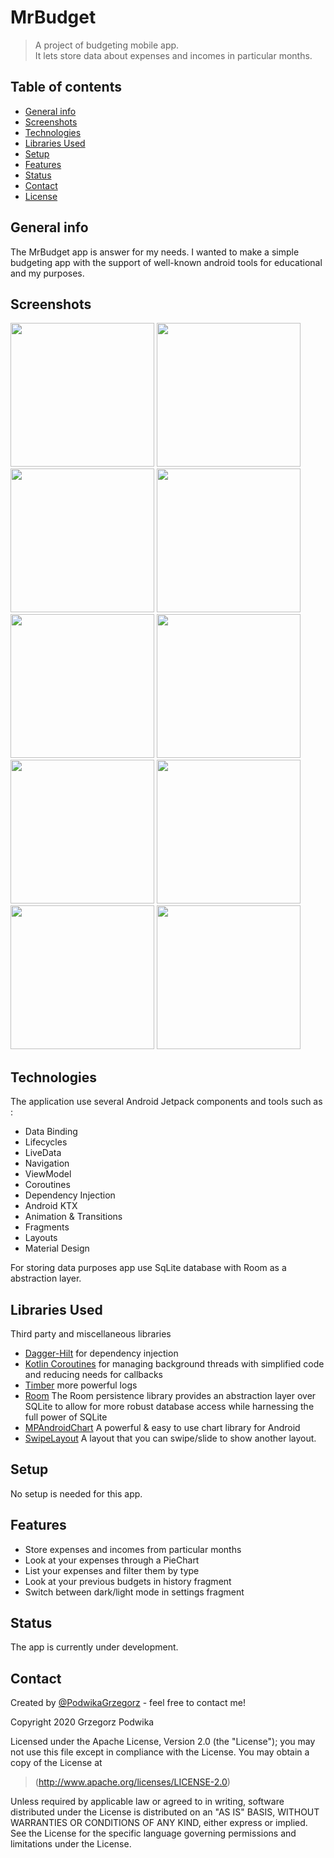# MrBudget
> A project of budgeting mobile app. <br />
> It lets store data about expenses and incomes in particular months.  

## Table of contents
* [General info](#general-info)
* [Screenshots](#screenshots)
* [Technologies](#technologies)
* [Libraries Used](#libraries-used)
* [Setup](#setup)
* [Features](#features)
* [Status](#status)
* [Contact](#contact)
* [License](#license)

## General info
The MrBudget app is answer for my needs. 
I wanted to make a simple budgeting app with the support of well-known android tools for educational and my purposes.

## Screenshots
<p align="left">
  <img src="./img/img_01light.png" width="230">
  <img src="./img/img_02light.png" width="230">
  <img src="./img/img_03light.png" width="230">
  <img src="./img/img_04light.png" width="230">
  <img src="./img/img_05light.png" width="230">
  <img src="./img/img_06light.png" width="230">
  <img src="./img/img_01night.png" width="230">
  <img src="./img/img_02night.png" width="230">
  <img src="./img/img_03night.png" width="230">
  <img src="./img/img_04night.png" width="230">
</p>

## Technologies
The application use several Android Jetpack components and tools such as :
* Data Binding   
* Lifecycles
* LiveData
* Navigation
* ViewModel
* Coroutines
* Dependency Injection
* Android KTX
* Animation & Transitions
* Fragments
* Layouts
* Material Design  

For storing data purposes app use SqLite database with Room as a abstraction layer.

## Libraries Used
Third party and miscellaneous libraries
* [Dagger-Hilt](https://dagger.dev/hilt/) for dependency injection
* [Kotlin Coroutines](https://kotlinlang.org/docs/reference/coroutines-overview.html) for managing background threads with simplified code and reducing needs for callbacks
* [Timber](https://github.com/JakeWharton/timber) more powerful logs
* [Room](https://developer.android.com/jetpack/androidx/releases/room) The Room persistence library provides an abstraction layer over SQLite to allow for more robust database access while harnessing the full power of SQLite
* [MPAndroidChart](https://github.com/PhilJay/MPAndroidChart)  A powerful & easy to use chart library for Android
* [SwipeLayout](https://github.com/chthai64/SwipeRevealLayout) A layout that you can swipe/slide to show another layout.

## Setup
No setup is needed for this app.

## Features
* Store expenses and incomes from particular months 
* Look at your expenses through a PieChart
* List your expenses and filter them by type
* Look at your previous budgets in history fragment
* Switch between dark/light mode in settings fragment

## Status
The app is currently under development.

## Contact
Created by [@PodwikaGrzegorz](mailto:podwikagrzegorz@gmail.com?subject=[GitHub]%20MrBudget%20App) - feel free to contact me!

Copyright 2020 Grzegorz Podwika

Licensed under the Apache License, Version 2.0 (the "License"); you may not use this file except in compliance with the License. You may obtain a copy of the License at

> (http://www.apache.org/licenses/LICENSE-2.0)

Unless required by applicable law or agreed to in writing, software distributed under the License is distributed on an "AS IS" BASIS, WITHOUT WARRANTIES OR CONDITIONS OF ANY KIND, either express or implied. See the License for the specific language governing permissions and limitations under the License.
